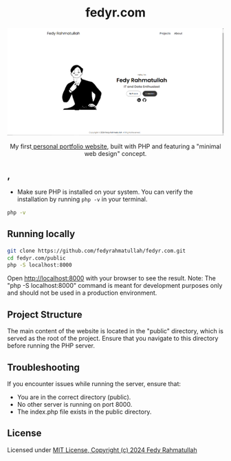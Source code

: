 <p align="center">
  <b><h1 align="center">fedyr.com</h1></b>
</p>

<p align="center">
  <img src="public/assets/img/fedyrweb.png" alt='Preview of fedyr.com website'>
</p>

<p align="center">
My first<a href='https://fedyr.com'> personal portfolio website</a>, built with PHP and featuring a "minimal web design" concept.
</p>

## , 

- Make sure PHP is installed on your system. You can verify the installation by running `php -v` in your terminal.

```bash
php -v
```

## Running locally

```bash
git clone https://github.com/fedyrahmatullah/fedyr.com.git
cd fedyr.com/public
php -S localhost:8000
```

Open [http://localhost:8000](http://localhost:8000) with your browser to see the result.
Note: The "php -S localhost:8000" command is meant for development purposes only and should not be used in a production environment.

## Project Structure

The main content of the website is located in the "public" directory, which is served as the root of the project. Ensure that you navigate to this directory before running the PHP server.

## Troubleshooting

If you encounter issues while running the server, ensure that:
- You are in the correct directory (public).
- No other server is running on port 8000.
- The index.php file exists in the public directory.

## License

Licensed under [MIT License, Copyright (c) 2024 Fedy Rahmatullah](./LICENSE)
